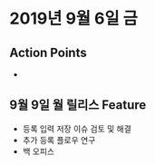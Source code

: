 # 2019년 9월 6일 금


## Action Points

* 

## 9월 9일 월 릴리스 Feature

* 등록 입력 저장 이슈 검토 및 해결
* 추가 등록 플로우 연구
* 백 오피스 
